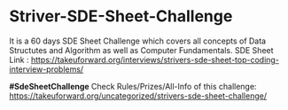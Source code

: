 # Striver-SDE-Sheet-Challenge
It is a 60 days SDE Sheet Challenge which covers all concepts of Data Structutes and Algorithm as well as Computer Fundamentals.
SDE Sheet Link : https://takeuforward.org/interviews/strivers-sde-sheet-top-coding-interview-problems/

**#SdeSheetChallenge**
Check Rules/Prizes/All-Info of this challenge: https://takeuforward.org/uncategorized/strivers-sde-sheet-challenge/
